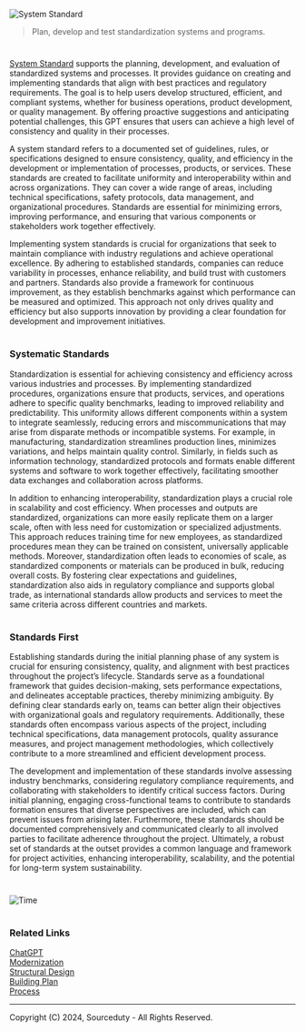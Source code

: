 ![System Standard](https://github.com/user-attachments/assets/325046b7-02ff-4950-ac7e-05305e7a2d91)

> Plan, develop and test standardization systems and programs.

#

[System Standard](https://chatgpt.com/g/g-k1ac35gTk-system-standard) supports the planning, development, and evaluation of standardized systems and processes. It provides guidance on creating and implementing standards that align with best practices and regulatory requirements. The goal is to help users develop structured, efficient, and compliant systems, whether for business operations, product development, or quality management. By offering proactive suggestions and anticipating potential challenges, this GPT ensures that users can achieve a high level of consistency and quality in their processes.

A system standard refers to a documented set of guidelines, rules, or specifications designed to ensure consistency, quality, and efficiency in the development or implementation of processes, products, or services. These standards are created to facilitate uniformity and interoperability within and across organizations. They can cover a wide range of areas, including technical specifications, safety protocols, data management, and organizational procedures. Standards are essential for minimizing errors, improving performance, and ensuring that various components or stakeholders work together effectively.

Implementing system standards is crucial for organizations that seek to maintain compliance with industry regulations and achieve operational excellence. By adhering to established standards, companies can reduce variability in processes, enhance reliability, and build trust with customers and partners. Standards also provide a framework for continuous improvement, as they establish benchmarks against which performance can be measured and optimized. This approach not only drives quality and efficiency but also supports innovation by providing a clear foundation for development and improvement initiatives.

#
### Systematic Standards

Standardization is essential for achieving consistency and efficiency across various industries and processes. By implementing standardized procedures, organizations ensure that products, services, and operations adhere to specific quality benchmarks, leading to improved reliability and predictability. This uniformity allows different components within a system to integrate seamlessly, reducing errors and miscommunications that may arise from disparate methods or incompatible systems. For example, in manufacturing, standardization streamlines production lines, minimizes variations, and helps maintain quality control. Similarly, in fields such as information technology, standardized protocols and formats enable different systems and software to work together effectively, facilitating smoother data exchanges and collaboration across platforms.

In addition to enhancing interoperability, standardization plays a crucial role in scalability and cost efficiency. When processes and outputs are standardized, organizations can more easily replicate them on a larger scale, often with less need for customization or specialized adjustments. This approach reduces training time for new employees, as standardized procedures mean they can be trained on consistent, universally applicable methods. Moreover, standardization often leads to economies of scale, as standardized components or materials can be produced in bulk, reducing overall costs. By fostering clear expectations and guidelines, standardization also aids in regulatory compliance and supports global trade, as international standards allow products and services to meet the same criteria across different countries and markets.

#
### Standards First

Establishing standards during the initial planning phase of any system is crucial for ensuring consistency, quality, and alignment with best practices throughout the project’s lifecycle. Standards serve as a foundational framework that guides decision-making, sets performance expectations, and delineates acceptable practices, thereby minimizing ambiguity. By defining clear standards early on, teams can better align their objectives with organizational goals and regulatory requirements. Additionally, these standards often encompass various aspects of the project, including technical specifications, data management protocols, quality assurance measures, and project management methodologies, which collectively contribute to a more streamlined and efficient development process.

The development and implementation of these standards involve assessing industry benchmarks, considering regulatory compliance requirements, and collaborating with stakeholders to identify critical success factors. During initial planning, engaging cross-functional teams to contribute to standards formation ensures that diverse perspectives are included, which can prevent issues from arising later. Furthermore, these standards should be documented comprehensively and communicated clearly to all involved parties to facilitate adherence throughout the project. Ultimately, a robust set of standards at the outset provides a common language and framework for project activities, enhancing interoperability, scalability, and the potential for long-term system sustainability.

#
![Time](https://github.com/user-attachments/assets/4670c0af-781a-42b8-9e98-19417cfbe9ae)

#
### Related Links

[ChatGPT](https://github.com/sourceduty/ChatGPT)
<br>
[Modernization](https://github.com/sourceduty/Modernization)
<br>
[Structural Design](https://github.com/sourceduty/Structural_Design)
<br>
[Building Plan](https://github.com/sourceduty/Building_Plan)
<br>
[Process](https://github.com/sourceduty/Process)

***
Copyright (C) 2024, Sourceduty - All Rights Reserved.
